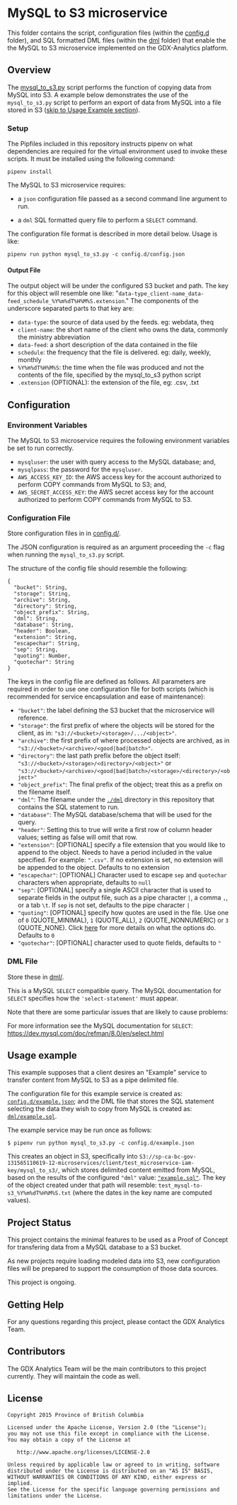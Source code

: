 # MySQL to S3 microservice

This folder contains the script, configuration files (within the [config.d](./config.d/) folder), and SQL formatted DML files (within the [dml](./dml/) folder) that enable the the MySQL to S3 microservice implemented on the GDX-Analytics platform.


## Overview

The [mysql_to_s3.py](./mysql_to_s3.py) script performs the function of copying data from MySQL into S3. A example below demonstrates the use of the `mysql_to_s3.py` script to perform an export of data from MySQL into a file stored in S3 ([skip to Usage Example section](#usage-example)).  

### Setup

The Pipfiles included in this repository instructs pipenv on what dependencies are required for the virtual environment used to invoke these scripts. It must be installed using the following command:

```
pipenv install
```

The MySQL to S3 microservice requires:

 - a `json` configuration file passed as a second command line argument to run.

 - a `dml` SQL formatted query file to perform a `SELECT` command.

The configuration file format is described in more detail below. Usage is like:

```
pipenv run python mysql_to_s3.py -c config.d/config.json
```

#### Output File

The output object will be under the configured S3 bucket and path. The key for this object will resemble one like: "`data-type_client-name_data-feed_schedule_%Y%m%dT%H%M%S.extension`." The components of the underscore separated parts to that key are:

 - `data-type`: the source of data used by the feeds. eg: webdata, theq
 - `client-name`: the short name of the client who owns the data, commonly the ministry abbreviation
 - `data-feed`: a short description of the data contained in the file
 - `schedule`: the frequency that the file is delivered. eg: daily, weekly, monthly
 - `%Y%m%dT%H%M%S`: the time when the file was produced and not the contents of the file, specified by the mysql_to_s3 python script
 - `.extension` (OPTIONAL): the extension of the file, eg: .csv, .txt


## Configuration

### Environment Variables

The MySQL to S3 microservice requires the following environment variables be set to run correctly.

- `mysqluser`: the user with query access to the MySQL database; and,
- `mysqlpass`: the password for the `mysqluser`.
- `AWS_ACCESS_KEY_ID`: the AWS access key for the account authorized to perform COPY commands from MySQL to S3; and,
- `AWS_SECRET_ACCESS_KEY`: the AWS secret access key for the account authorized to perform COPY commands from MySQL to S3.

### Configuration File

Store configuration files in in [config.d/](./config.d/).

The JSON configuration is required as an argument proceeding the `-c` flag when running the `mysql_to_s3.py` script.

The structure of the config file should resemble the following:

```
{
  "bucket": String,
  "storage": String,
  "archive": String,
  "directory": String,
  "object_prefix": String,
  "dml": String,
  "database": String,
  "header": Boolean,
  "extension": String,
  "escapechar": String,
  "sep": String,
  "quoting": Number,
  "quotechar": String
}
```

The keys in the config file are defined as follows. All parameters are required in order to use one configuration file for both scripts (which is recommended for service encapsulation and ease of maintenance):

- `"bucket"`: the label defining the S3 bucket that the microservice will reference.
- `"storage"`: the first prefix of where the objects will be stored for the client, as in: `"s3://<bucket>/<storage>/.../<object>"`.
- `"archive"`: the first prefix of where processed objects are archived, as in `"s3://<bucket>/<archive>/<good|bad|batch>"`.
- `"directory"`: the last path prefix before the object itself: `"s3://<bucket>/<storage>/<directory>/<object>"` or `"s3://<bucket>/<archive>/<good|bad|batch>/<storage>/<directory>/<object>"`
- `"object_prefix"`: The final prefix of the object; treat this as a prefix on the filename itself.
- `"dml"`: The filename under the [`./dml`](./dml/) directory in this repository that contains the SQL statement to run.
- `"database"`: The MySQL database/schema that will be used for the query.
- `"header"`: Setting this to true will write a first row of column header values; setting as false will omit that row.
- `"extension"`: [OPTIONAL] specify a file extension that you would like to append to the object. Needs to have a period included in the value specified. For example: `".csv"`. If no extension is set, no extension will be appended to the object. Defaults to no extension
- `"escapechar"`: [OPTIONAL] Character used to escape `sep` and `quotechar` characters when appropriate, defaults to `null`
- `"sep"`: [OPTIONAL] specify a single ASCII character that is used to separate fields in the output file, such as a pipe character `|`, a comma `,`, or a tab `\t`. If `sep` is not set, defaults to the pipe character `|`
- `"quoting"`: [OPTIONAL] specify how quotes are used in the file. Use one of `0` (QUOTE_MINIMAL), `1` (QUOTE_ALL), `2` (QUOTE_NONNUMERIC) or `3` (QUOTE_NONE). Click [here](https://docs.python.org/3/library/csv.html#csv.QUOTE_ALL) for more details on what the options do. Defaults to `0`
- `"quotechar"`: [OPTIONAL] character used to quote fields, defaults to `"`

### DML File

Store these in [dml/](./dml/).

This is a MySQL `SELECT` compatible query. The MySQL documentation for `SELECT` specifies how the `'select-statement'` must appear.

Note that there are some particular issues that are likely to cause problems:

For more information see the MySQL documentation for `SELECT`: https://dev.mysql.com/doc/refman/8.0/en/select.html

## Usage example
This example supposes that a client desires an "Example" service to transfer content from MySQL to S3 as a pipe delimited file.

The configuration file for this example service is created as: [`config.d/example.json`](./config.d/example.json); and the DML file that stores the SQL statement selecting the data they wish to copy from MySQL is created as: [`dml/example.sql`](./dml/example.sql).

The example service may be run once as follows:

```
$ pipenv run python mysql_to_s3.py -c config.d/example.json
```

This creates an object in S3, specifically into `S3://sp-ca-bc-gov-131565110619-12-microservices/client/test_microservice-iam-key/mysql_to_s3/`, which stores delimited content emitted from MySQL, based on the results of the configured `"dml"` value: [`"example.sql"`](./dml/example.sql). The key of the object created under that path will resemble: `test_mysql-to-s3_%Y%m%dT%H%M%S.txt` (where the dates in the key name are computed values).

## Project Status

This project contains the minimal features to be used as a Proof of Concept for transfering data from a MySQL database to a S3 bucket.

As new projects require loading modeled data into S3, new configuration files will be prepared to support the consumption of those data sources.

This project is ongoing.

## Getting Help

For any questions regarding this project, please contact the GDX Analytics Team.

## Contributors

The GDX Analytics Team will be the main contributors to this project currently. They will maintain the code as well.

## License

```
Copyright 2015 Province of British Columbia

Licensed under the Apache License, Version 2.0 (the "License");
you may not use this file except in compliance with the License.
You may obtain a copy of the License at

   http://www.apache.org/licenses/LICENSE-2.0

Unless required by applicable law or agreed to in writing, software
distributed under the License is distributed on an "AS IS" BASIS,
WITHOUT WARRANTIES OR CONDITIONS OF ANY KIND, either express or implied.
See the License for the specific language governing permissions and limitations under the License.
```
